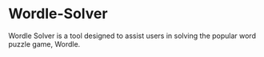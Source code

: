 # Wordle-Solver
Wordle Solver is a tool designed to assist users in solving the popular word puzzle game, Wordle.
